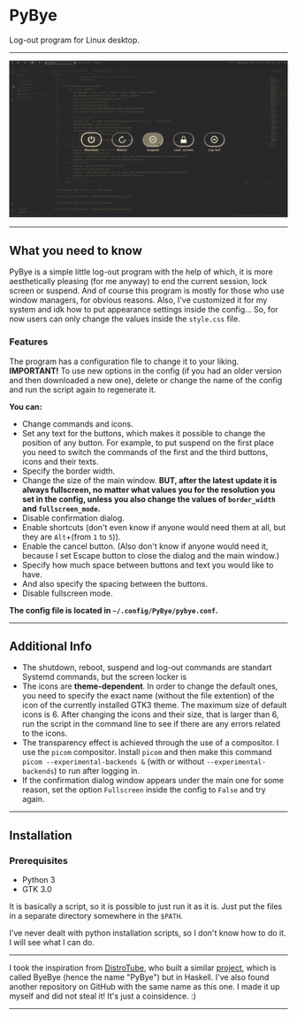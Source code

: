 # PyBye
Log-out program for Linux desktop.
****
![Screenshot](/Screenshot/PyBye-window.png "Main window")

****
## What you need to know

PyBye is a simple little log-out program with the help of which, it is more aesthetically pleasing (for me anyway) to end the current session, lock screen or suspend. And of course this program is mostly for those who use window managers, for obvious reasons. Also, I've customized it for my system and idk how to put appearance settings inside the config... So, for now users can only change the values inside the `style.css` file.

### Features

The program has a configuration file to change it to your liking. 
<b>IMPORTANT!</b> To use new options in the config (if you had an older version and then downloaded a new one), delete or change the name of the config and run the script again to regenerate it.

<b><p>You can:</p></b>

- Change commands and icons.
- Set any text for the buttons, which makes it possible to change the position of any button. For example, to put suspend on the first place you need to switch the commands of the first and the third buttons, icons and their texts.
- Specify the border width.
- Change the size of the main window. <b>BUT, after the latest update it is always fullscreen, no matter what values you for the resolution you set in the config, unless you also change the values of `border_width` and `fullscreen_mode`.</b>
- Disable confirmation dialog.
- Enable shortcuts (don't even know if anyone would need them at all, but they are `Alt`+(from `1` to `5`)). 
- Enable the cancel button. (Also don't know if anyone would need it, because I set Escape button to close the dialog and the main window.)
- Specify how much space between buttons and text you would like to have.
- And also specify the spacing between the buttons.
- Disable fullscreen mode.

<b>The config file is located in `~/.config/PyBye/pybye.conf`.</b>

****

## Additional Info
* The shutdown, reboot, suspend and log-out commands are standart Systemd commands, but the screen locker is 
* The icons are <b>theme-dependent</b>. In order to change the default ones, you need to specify the exact name (without the file extention) of the icon of the currently installed GTK3 theme. The maximum size of default icons is 6. After changing the icons and their size, that is larger than 6, run the script in the command line to see if there are any errors related to the icons.
* The transparency effect is achieved through the use of a compositor. I use the `picom` compositor. Install `picom` and then make this command `picom --experimental-backends &` (with or without `--experimental-backends`) to run after logging in.
* If the confirmation dialog window appears under the main one for some reason, set the option `Fullscreen` inside the config to `False` and try again.

****

## Installation

### Prerequisites
- Python 3
- GTK 3.0

It is basically a script, so it is possible to just run it as it is. Just put the files in a separate directory somewhere in the `$PATH`.
<p>I've never dealt with python installation scripts, so I don't know how to do it. I will see what I can do.</p>

*****

I took the inspiration from [DistroTube](https://www.youtube.com/c/DistroTube "Derek Taylor's chanel"), who built a similar [project](https://gitlab.com/dwt1/byebye "ByeBye on GitLab"), which is called ByeBye (hence the name "PyBye") but in Haskell. I've also found another repository on GitHub with the same name as this one. I made it up myself and did not steal it! It's just a coinsidence. :)

*****